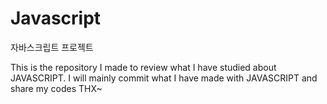 # Javascript
자바스크립트 프로젝트

This is the repository I made to review what I have studied about JAVASCRIPT. I will mainly commit what I have made with JAVASCRIPT and share my codes THX~
